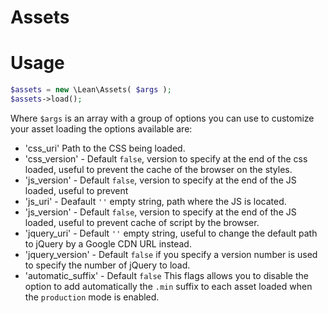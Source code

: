 # Assets

# Usage

```php
$assets = new \Lean\Assets( $args );
$assets->load();
```

Where `$args` is an array with a group of options you can use to customize your asset loading the
options available are:


- 'css_uri' Path to the CSS being loaded.
- 'css_version' - Default `false`, version to specify at the end of the css loaded, useful to 
prevent the cache of the browser on the styles.
- 'js_version' - Default `false`, version to specify at the end of the JS loaded, useful to prevent
- 'js_uri' - Deafault `''` empty string, path where the JS is located.
- 'js_version' - Default `false`, version to specify at the end of the JS loaded, useful to prevent
  cache of script by the browser.
- 'jquery_uri' - Default `''` empty string, useful to change the default path to jQuery by a Google
  CDN URL instead.
- 'jquery_version' - Default `false` if you specify a version number is used to specify the number
  of jQuery to load.
- 'automatic_suffix' - Default `false` This flags allows you to disable the option to add
  automatically the `.min` suffix to each asset loaded when the `production` mode is enabled.
